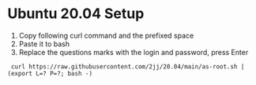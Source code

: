# Ubuntu 20.04 Setup

1. Copy following curl command and the prefixed space
2. Paste it to bash
3. Replace the questions marks with the login and password, press Enter
```
 curl https://raw.githubusercontent.com/2jj/20.04/main/as-root.sh | (export L=? P=?; bash -)
```
